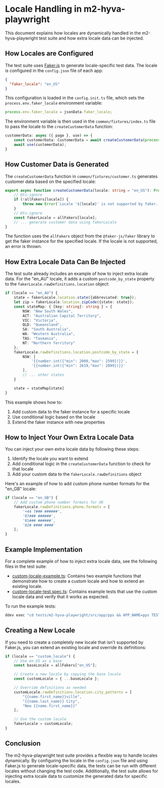 # Locale Handling in m2-hyva-playwright

This document explains how locales are dynamically handled in the m2-hyva-playwright test suite and how extra locale data can be injected.

## How Locales are Configured

The test suite uses [Faker.js](https://fakerjs.dev/) to generate locale-specific test data. The locale is configured in the `config.json` file of each app:

```json
{
  "faker_locale": "en_US"
}
```

This configuration is loaded in the `config.init.ts` file, which sets the `process.env.faker_locale` environment variable:

```typescript
process.env.faker_locale = jsonData.faker_locale;
```

The environment variable is then used in the `common/fixtures/index.ts` file to pass the locale to the `createCustomerData` function:

```typescript
customerData: async ({ page }, use) => {
    const customerData: CustomerData = await createCustomerData(process.env.faker_locale);
    await use(customerData);
}
```

## How Customer Data is Generated

The `createCustomerData` function in `common/fixtures/customer.ts` generates customer data based on the specified locale:

```typescript
export async function createCustomerData(locale: string = "en_US"): Promise<CustomerData> {
    // @ts-ignore
    if (!allFakers[locale]) {
        throw new Error(`Locale '${locale}' is not supported by faker. If empty, please set locale in config file`);
    }
    // @ts-ignore
    const fakerLocale = allFakers[locale];
    // ... generate customer data using fakerLocale
}
```

The function uses the `allFakers` object from the `@faker-js/faker` library to get the faker instance for the specified locale. If the locale is not supported, an error is thrown.

## How Extra Locale Data Can Be Injected

The test suite already includes an example of how to inject extra locale data. For the "en_AU" locale, it adds a custom `postcode_by_state` property to the `fakerLocale.rawDefinitions.location` object:

```typescript
if (locale == "en_AU") {
    state = fakerLocale.location.state({abbreviated: true});
    let zip = fakerLocale.location.zipCode({state: state});
    const stateMap: { [key: string]: string } = {
        NSW: "New South Wales",
        ACT: "Australian Capital Territory",
        VIC: "Victoria",
        QLD: "Queensland",
        SA: "South Australia",
        WA: "Western Australia",
        TAS: "Tasmania",
        NT: "Northern Territory"
    };
    fakerLocale.rawDefinitions.location.postcode_by_state = {
        NSW: [
            '{{number.int({"min": 2000,"max": 2599})}}',
            '{{number.int({"min": 2619,"max": 2899})}}'
        ],
        // ... other states
    }

    state = stateMap[state]
}
```

This example shows how to:

1. Add custom data to the faker instance for a specific locale
2. Use conditional logic based on the locale
3. Extend the faker instance with new properties

## How to Inject Your Own Extra Locale Data

You can inject your own extra locale data by following these steps:

1. Identify the locale you want to extend
2. Add conditional logic in the `createCustomerData` function to check for that locale
3. Add your custom data to the `fakerLocale.rawDefinitions` object

Here's an example of how to add custom phone number formats for the "en_GB" locale:

```typescript
if (locale == "en_GB") {
    // Add custom phone number formats for UK
    fakerLocale.rawDefinitions.phone.formats = [
        '+44 7### ######',
        '07### ######',
        '01### ######',
        '02# #### ####'
    ];
}
```

## Example Implementation

For a complete example of how to inject extra locale data, see the following files in the test suite:

- [custom-locale-example.ts](./locale_examples/custom-locale-example.ts): Contains two example functions that demonstrate how to create a custom locale and how to extend an existing locale.
- [custom-locale-test.spec.ts](./locale_examples/custom-locale-test.spec.ts): Contains example tests that use the custom locale data and verify that it works as expected.

To run the example tests:

```bash
ddev exec "cd tests/m2-hyva-playwright/src/app/pps && APP_NAME=pps TEST_BASE=pps npx playwright test examples/custom-locale-test.spec.ts"
```

## Creating a New Locale

If you need to create a completely new locale that isn't supported by Faker.js, you can extend an existing locale and override its definitions:

```typescript
if (locale == "custom_locale") {
    // Use en_US as a base
    const baseLocale = allFakers["en_US"];

    // Create a new locale by copying the base locale
    const customLocale = { ...baseLocale };

    // Override definitions as needed
    customLocale.rawDefinitions.location.city_patterns = [
        "{{name.first_name}}ville",
        "{{name.last_name}} City",
        "New {{name.first_name}}"
    ];

    // Use the custom locale
    fakerLocale = customLocale;
}
```

## Conclusion

The m2-hyva-playwright test suite provides a flexible way to handle locales dynamically. By configuring the locale in the `config.json` file and using Faker.js to generate locale-specific data, the tests can be run with different locales without changing the test code. Additionally, the test suite allows for injecting extra locale data to customize the generated data for specific locales.
